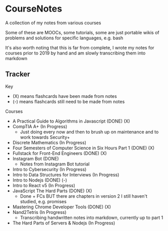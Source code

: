 # CourseNotes
 A collection of my notes from various courses

Some of these are MOOCs, some tutorials, some are just portable wikis of problems and solutions for specific languages, e.g. bash

It's also worth noting that this is far from complete, I wrote my notes for courses prior to 2019 by hand and am slowly transcribing them into markdown

## Tracker
Key
- (X) means flashcards have been made from notes
- (-) means flashcards still need to be made from notes

Courses
- A Practical Guide to Algorithms in Javascript (DONE) (X)
- CompTIA A+ (In Progress)
  - Just doing every now and then to brush up on maintenance and to work towards Security+ 
- Discrete Mathematics (In Progress)
- Four Semesters of Computer Science in Six Hours Part 1 (DONE) (X)
- Fullstack for Front-End Engineers (DONE) (X)
- Instagram Bot (DONE)
  - Notes from Instagram Bot tutorial
- Intro to Cybersecurity (In Progress)
- Intro to Data Structures for Interviews (In Progress)
- Intro to Nodejs (DONE) (-)
- Intro to React v5 (In Progress)
- JavaScript The Hard Parts (DONE) (X)
  - Done + FCs BUT there are chapters in version 2 I still haven't studied, e.g. promises 
- Mastering Chrome Developer Tools (DONE) (X)
- Nand2Tetris (In Progress)
  - Transcribing handwritten notes into markdown, currently up to part 1
- The Hard Parts of Servers & Nodejs (In Progress)
